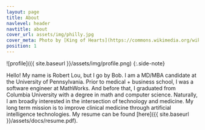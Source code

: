 ```yaml
---
layout: page
title: About
navlevel: header
navtitle: about
cover_url: assets/img/philly.jpg
cover_meta: Photo by [King of Hearts](https://commons.wikimedia.org/wiki/User:King_of_Hearts/Gallery)
position: 1
---
```


![profile]({{ site.baseurl }}/assets/img/profile.png)
{:.side-note}

Hello! My name is Robert Lou, but I go by Bob. I am a MD/MBA candidate at the University of Pennsylvania. Prior to medical + business school, I was a software engineer at MathWorks. And before that, I graduated from Columbia University with a degree in math and computer science. Naturally, I am broadly interested in the intersection of technology and medicine. My long term mission is to improve clinical medicine through artificial intelligence technologies. My resume can be found [here]({{ site.baseurl }}/assets/docs/resume.pdf).